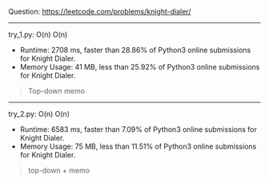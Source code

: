 Question: https://leetcode.com/problems/knight-dialer/

---

try_1.py: O(n) O(n)

* Runtime: 2708 ms, faster than 28.86% of Python3 online submissions for Knight Dialer.
* Memory Usage: 41 MB, less than 25.92% of Python3 online submissions for Knight Dialer.

> Top-down memo

---

try_2.py: O(n) O(n)

* Runtime: 6583 ms, faster than 7.09% of Python3 online submissions for Knight Dialer.
* Memory Usage: 75 MB, less than 11.51% of Python3 online submissions for Knight Dialer.

> top-down + memo